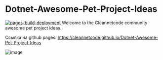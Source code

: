# Dotnet-Awesome-Pet-Project-Ideas
[![pages-build-deployment](https://github.com/cleannetcode/Dotnet-Awesome-Pet-Project-Ideas/actions/workflows/pages/pages-build-deployment/badge.svg)](https://github.com/cleannetcode/Dotnet-Awesome-Pet-Project-Ideas/actions/workflows/pages/pages-build-deployment)
Welcome to the Cleannetcode community awesome pet project ideas.

Ссылка на github pages: https://cleannetcode.github.io/Dotnet-Awesome-Pet-Project-Ideas

![image](https://user-images.githubusercontent.com/17434920/225848312-a0541710-e988-4776-afa1-900cc07c36c6.png)


